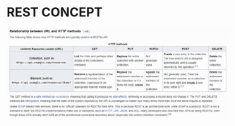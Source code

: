 # REST CONCEPT

![Image of Yaktocat](https://raw.githubusercontent.com/gsivaprabu/What-i-learn-Today/master/REST/Representational%20state%20transfer-REST.png)